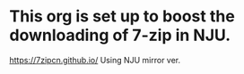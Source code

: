 # This org is set up to boost the downloading of 7-zip in NJU.
https://7zipcn.github.io/
Using NJU mirror ver.
